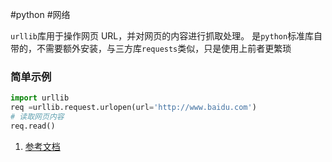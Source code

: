 #python #网络

`urllib`库用于操作网页 URL，并对网页的内容进行抓取处理。
是`python`标准库自带的，不需要额外安装，与三方库`requests`类似，只是使用上前者更繁琐
### 简单示例

```python
import urllib
req =urllib.request.urlopen(url='http://www.baidu.com')
# 读取网页内容
req.read()
```



1. [参考文档](https://www.runoob.com/python3/python-urllib.htmlhttps://www.runoob.com/python3/python-urllib.html)